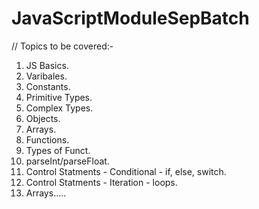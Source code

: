 # JavaScriptModuleSepBatch

// Topics to be covered:-

<!-- JavaScript Module - Session - 1 - Introduction to JavaScript -->

1. JS Basics.
2. Varibales.
3. Constants.
4. Primitive Types.
5. Complex Types.
6. Objects.
7. Arrays.
8. Functions.
9. Types of Funct.
10. parseInt/parseFloat.
11. Control Statments - Conditional - if, else, switch.
12. Control Statments - Iteration - loops.
13. Arrays.....
